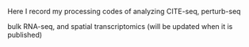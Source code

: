 Here I record my processing codes of analyzing CITE-seq, perturb-seq

bulk RNA-seq, and spatial transcriptomics (will be updated when it is published)
